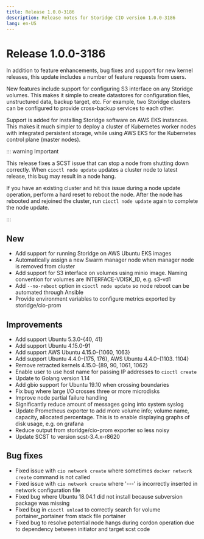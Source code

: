 ```yaml
---
title: Release 1.0.0-3186
description: Release notes for Storidge CIO version 1.0.0-3186
lang: en-US
---
```


# Release 1.0.0-3186
In addition to feature enhancements, bug fixes and support for new kernel releases, this update includes a number of feature requests from users.

New features include support for configuring S3 interface on any Storidge volumes. This makes it simple to create datastores for configuration files, unstructured data, backup target, etc. For example, two Storidge clusters can be configured to provide cross-backup services to each other.  

Support is added for installing Storidge software on AWS EKS instances. This makes it much simpler to deploy a cluster of Kubernetes worker nodes with integrated persistent storage, while using AWS EKS for the Kubernetes control plane (master nodes).

::: warning Important

This release fixes a SCST issue that can stop a node from shutting down correctly. When `cioctl node update` updates a cluster node to latest release, this bug may result in a node hang.

If you have an existing cluster and hit this issue during a node update operation, perform a hard reset to reboot the node. After the node has rebooted and rejoined the cluster, run `cioctl node update` again to complete the node update.

:::

## New
- Add support for running Storidge on AWS Ubuntu EKS images
- Automatically assign a new Swarm manager node when manager node is removed from cluster
- Add support for S3 interface on volumes using minio image. Naming convention for volumes are INTERFACE-VDISK_ID, e.g. s3-vd1
- Add `--no-reboot` option in `cioctl node update` so node reboot can be automated through Ansible
- Provide environment variables to configure metrics exported by storidge/cio-prom

## Improvements
- Add support Ubuntu 5.3.0-{40, 41}
- Add support Ubuntu 4.15.0-91
- Add support AWS Ubuntu 4.15.0-{1060, 1063}
- Add support Ubuntu 4.4.0-{175, 176}, AWS Ubuntu 4.4.0-{1103. 1104}
- Remove retracted kernels 4.15.0-{89, 90, 1061, 1062}
- Enable user to use host name for passing IP addresses to `cioctl create`
- Update to Golang version 1.14
- Add gbio support for Ubuntu 19.10 when crossing boundaries
- Fix bug where large I/O crosses three or more microdisks
- Improve node partial failure handling
- Significantly reduce amount of messages going into system syslog
- Update Prometheus exporter to add more volume info; volume name, capacity, allocated percentage. This is to enable displaying graphs of disk usage, e.g. on grafana
- Reduce output from storidge/cio-prom exporter so less noisy
- Update SCST to version scst-3.4.x-r8620

## Bug fixes
- Fixed issue with `cio network create` where sometimes `docker network create` command is not called
- Fixed issue with `cio network create` where '---' is incorrectly inserted in network configuration file
- Fixed bug where Ubuntu 18.04.1 did not install because subversion package was missing
- Fixed bug in `cioctl unload` to correctly search for volume portainer_portainer from stack file portainer  
- Fixed bug to resolve potential node hangs during cordon operation due to dependency between initiator and target scst code
